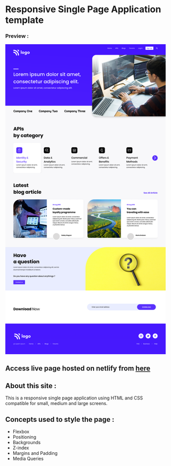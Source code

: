 # Responsive Single Page Application template

### Preview : 
![Image](https://github.com/suryauppalapati/responsive-SPA-template/blob/main/9.png)

## Access live page hosted on netlify from [here](https://responsive-spa-design.netlify.app/)

## About this site :
This is a responsive single page application using HTML and CSS compatible for small, medium and large screens.

## Concepts used to style the page :
- Flexbox
- Positioning
- Backgrounds
- Z-index
- Margins and Padding
- Media Queries



